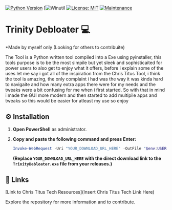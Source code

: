 [![Python Version](https://img.shields.io/badge/python-3.7+-blue.svg)](https://www.python.org/downloads/)
[![Winutil](https://github.com/ChrisTitusTech/winutil)
[![License: MIT](https://img.shields.io/badge/License-MIT-yellow.svg)](https://opensource.org/licenses/MIT)
[![Maintenance](https://img.shields.io/badge/Maintained%3F-yes-green.svg)](YOUR_REPO_LINK)

# Trinity Debloater 💻

*Made by myself only (Looking for others to contribuite)

The Tool is a Python written tool compiled into a  Exe using pyinstaller, this tools purpose
is to be the most simpile but yet sleek and sophisticaited for power users to also get to 
enjoy what it offers, before i explain some of the uses let me say i got all of the inspiration
from the Chris Titus Tool, i think the tool is amazing, the only complaint i had was the way
it was kinda hard to navigaite and how many extra apps there were for my needs and the tweaks
were a bit confusing for me when i first started. So with that in mind i made the GUI more modern
and then started to add multipile apps and tweaks so this would be easier for atleast my use so enjoy

## ⚙️ Installation

1.  **Open PowerShell** as administrator.
2.  **Copy and paste the following command and press Enter:**

    ```powershell
    Invoke-WebRequest -Uri "YOUR_DOWNLOAD_URL_HERE" -OutFile "$env:USERPROFILE\Downloads\TrinityDebloater.exe"; Start-Process -FilePath "$env:USERPROFILE\Downloads\TrinityDebloater.exe"
    ```

    **(Replace `YOUR_DOWNLOAD_URL_HERE` with the direct download link to the `TrinityDebloater.exe` file from your releases.)**

## 🔗 Links

[Link to Chris Titus Tech Resources](Insert Chris Titus Tech Link Here)

Explore the repository for more information and to contribute.
